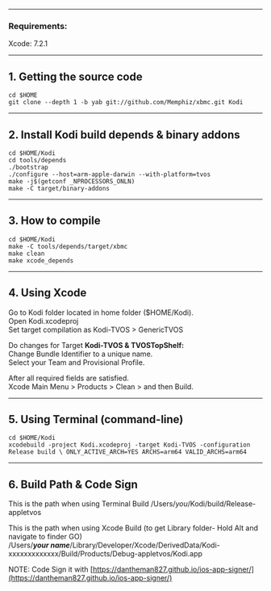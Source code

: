 -----------------------------------------------------------------------------
### Requirements: ###

Xcode: 7.2.1

-----------------------------------------------------------------------------
**1. Getting the source code**
-----------------------------------------------------------------------------
    
    cd $HOME
    git clone --depth 1 -b yab git://github.com/Memphiz/xbmc.git Kodi

-----------------------------------------------------------------------------
**2. Install Kodi build depends & binary addons**
-----------------------------------------------------------------------------
    
    cd $HOME/Kodi
    cd tools/depends
    ./bootstrap
    ./configure --host=arm-apple-darwin --with-platform=tvos
    make -j$(getconf _NPROCESSORS_ONLN)
    make -C target/binary-addons

-----------------------------------------------------------------------------
**3. How to compile**
-----------------------------------------------------------------------------
    
    cd $HOME/Kodi
    make -C tools/depends/target/xbmc
    make clean
    make xcode_depends

-----------------------------------------------------------------------------
**4. Using Xcode**
-----------------------------------------------------------------------------

Go to Kodi folder located in home folder ($HOME/Kodi).<br>
Open Kodi.xcodeproj
<br>
Set target compilation as Kodi-TVOS > GenericTVOS<br>

Do changes for Target <b>Kodi-TVOS & TVOSTopShelf:</b><br>
Change Bundle Identifier to a unique name.<br>
Select your Team and Provisional Profile.

After all required fields are satisfied.<br>
Xcode Main Menu > Products > Clean > and then Build.

-----------------------------------------------------------------------------
**5. Using Terminal (command-line)**
-----------------------------------------------------------------------------

    cd $HOME/Kodi
    xcodebuild -project Kodi.xcodeproj -target Kodi-TVOS -configuration Release build \ ONLY_ACTIVE_ARCH=YES ARCHS=arm64 VALID_ARCHS=arm64

-----------------------------------------------------------------------------
**6. Build Path & Code Sign**
-----------------------------------------------------------------------------
This is the path when using Terminal Build
    /Users/*you*/Kodi/build/Release-appletvos
    
This is the path when using Xcode Build (to get Library folder- Hold Alt and navigate to finder GO)<br>
    /Users/***your name***/Library/Developer/Xcode/DerivedData/Kodi-xxxxxxxxxxxxx/Build/Products/Debug-appletvos/Kodi.app

NOTE: Code Sign it with [https://dantheman827.github.io/ios-app-signer/](https://dantheman827.github.io/ios-app-signer/)
